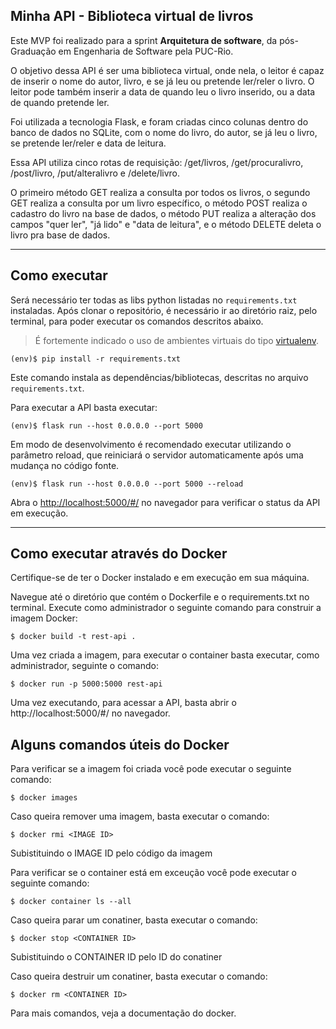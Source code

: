 ## Minha API - Biblioteca virtual de livros


Este MVP foi realizado para a sprint **Arquitetura de software**, da pós-Graduação em Engenharia de Software pela PUC-Rio.

O objetivo dessa API é ser uma biblioteca virtual, onde nela, o leitor é capaz de inserir o nome do autor, livro, e se já leu ou pretende ler/reler o livro. O leitor pode também inserir a data de quando leu o livro inserido, ou a data de quando pretende ler.

Foi utilizada a tecnologia Flask, e foram criadas cinco colunas dentro do banco de dados no SQLite, com o nome do livro, do autor, se já leu o livro, se pretende ler/reler e data de leitura.

Essa API utiliza cinco rotas de requisição: /get/livros, /get/procuralivro, /post/livro, /put/alteralivro e /delete/livro.

O primeiro método GET realiza a consulta por todos os livros, o segundo GET realiza a consulta por um livro específico, o método POST realiza o cadastro do livro na base de dados, o método PUT realiza a alteração dos campos "quer ler", "já lido" e "data de leitura", e o método DELETE deleta o livro pra base de dados.

---
## Como executar 


Será necessário ter todas as libs python listadas no `requirements.txt` instaladas.
Após clonar o repositório, é necessário ir ao diretório raiz, pelo terminal, para poder executar os comandos descritos abaixo.

> É fortemente indicado o uso de ambientes virtuais do tipo [virtualenv](https://virtualenv.pypa.io/en/latest/installation.html).

```
(env)$ pip install -r requirements.txt
```

Este comando instala as dependências/bibliotecas, descritas no arquivo `requirements.txt`.

Para executar a API  basta executar:

```
(env)$ flask run --host 0.0.0.0 --port 5000
```

Em modo de desenvolvimento é recomendado executar utilizando o parâmetro reload, que reiniciará o servidor
automaticamente após uma mudança no código fonte. 

```
(env)$ flask run --host 0.0.0.0 --port 5000 --reload
```

Abra o [http://localhost:5000/#/](http://localhost:5000/#/) no navegador para verificar o status da API em execução.

---
## Como executar através do Docker

Certifique-se de ter o Docker instalado e em execução em sua máquina.

Navegue até o diretório que contém o Dockerfile e o requirements.txt no terminal. Execute como administrador o seguinte comando para construir a imagem Docker:

```
$ docker build -t rest-api .
```
Uma vez criada a imagem, para executar o container basta executar, como administrador, seguinte o comando:

```
$ docker run -p 5000:5000 rest-api
```
Uma vez executando, para acessar a API, basta abrir o http://localhost:5000/#/ no navegador.

## Alguns comandos úteis do Docker

Para verificar se a imagem foi criada você pode executar o seguinte comando:
```
$ docker images
```
Caso queira remover uma imagem, basta executar o comando:
```
$ docker rmi <IMAGE ID>
```
Subistituindo o IMAGE ID pelo código da imagem

Para verificar se o container está em exceução você pode executar o seguinte comando:
```
$ docker container ls --all
```
Caso queira parar um conatiner, basta executar o comando:

```
$ docker stop <CONTAINER ID>
```
Subistituindo o CONTAINER ID pelo ID do conatiner

Caso queira destruir um conatiner, basta executar o comando:
```
$ docker rm <CONTAINER ID>
```
Para mais comandos, veja a documentação do docker.